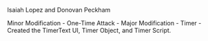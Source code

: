 Isaiah Lopez and Donovan Peckham

Minor Modification - One-Time Attack - 
Major Modification - Timer - Created the TimerText UI, Timer Object, and Timer Script.
